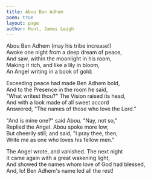 ```yaml
---
title: Abou Ben Adhem
poem: true
layout: page
author: Hunt, James Leigh
---
```

Abou Ben Adhem (may his tribe increase!)  
Awoke one night from a deep dream of peace,  
And saw, within the moonlight in his room,  
Making it rich, and like a lily in bloom,  
An Angel writing in a book of gold:  

Exceeding peace had made Ben Adhem bold,  
And to the Presence in the room he said,  
&quot;What writest thou?&quot; The Vision raised its head,  
And with a look made of all sweet accord  
Answered, &quot;The names of those who love the Lord.&quot;  

&quot;And is mine one?&quot; said Abou. &quot;Nay, not so,&quot;  
Replied the Angel. Abou spoke more low,  
But cheerily still; and said, &quot;I pray thee, then,  
Write me as one who loves his fellow men.&quot;  

The Angel wrote, and vanished. The next night  
It came again with a great wakening light,  
And showed the names whom love of God had blessed,  
And, lo! Ben Adhem's name led all the rest!

